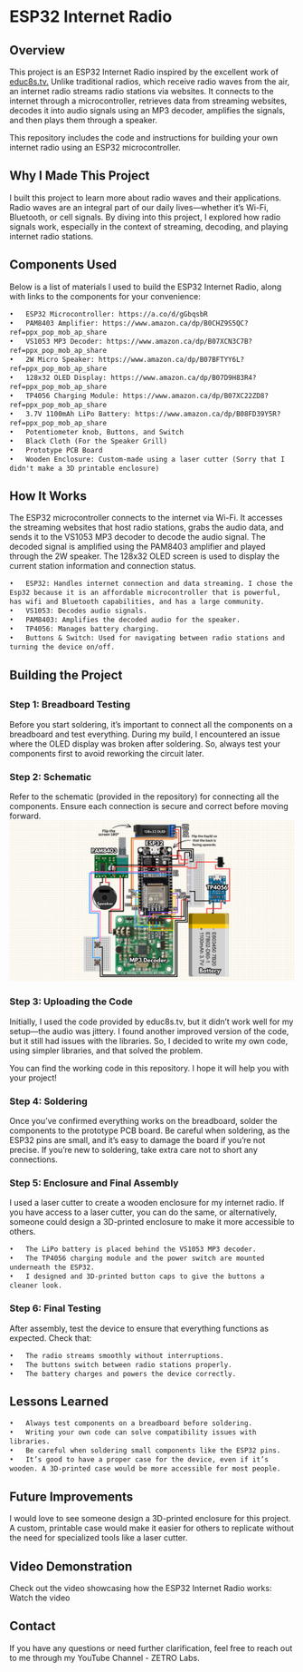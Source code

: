 <h1>ESP32 Internet Radio</h1>

<h2>Overview</h2>

This project is an ESP32 Internet Radio inspired by the excellent work of <a href="https://educ8s.tv/esp32-internet-radio/#google_vignette">educ8s.tv.</a> Unlike traditional radios, which receive radio waves from the air, an internet radio streams radio stations via websites. It connects to the internet through a microcontroller, retrieves data from streaming websites, decodes it into audio signals using an MP3 decoder, amplifies the signals, and then plays them through a speaker.

This repository includes the code and instructions for building your own internet radio using an ESP32 microcontroller.

<h2>Why I Made This Project</h2>

I built this project to learn more about radio waves and their applications. Radio waves are an integral part of our daily lives—whether it’s Wi-Fi, Bluetooth, or cell signals. By diving into this project, I explored how radio signals work, especially in the context of streaming, decoding, and playing internet radio stations.

<h2>Components Used</h2>

Below is a list of materials I used to build the ESP32 Internet Radio, along with links to the components for your convenience:

	•	ESP32 Microcontroller: https://a.co/d/gGbqsbR 
	•	PAM8403 Amplifier: https://www.amazon.ca/dp/B0CHZ9S5QC?ref=ppx_pop_mob_ap_share 
	•	VS1053 MP3 Decoder: https://www.amazon.ca/dp/B07XCN3C7B?ref=ppx_pop_mob_ap_share
	•	2W Micro Speaker: https://www.amazon.ca/dp/B07BFTYY6L?ref=ppx_pop_mob_ap_share
	•	128x32 OLED Display: https://www.amazon.ca/dp/B07D9H83R4?ref=ppx_pop_mob_ap_share
	•	TP4056 Charging Module: https://www.amazon.ca/dp/B07XC22ZD8?ref=ppx_pop_mob_ap_share
	•	3.7V 1100mAh LiPo Battery: https://www.amazon.ca/dp/B08FD39Y5R?ref=ppx_pop_mob_ap_share
	•	Potentiometer knob, Buttons, and Switch
	•	Black Cloth (For the Speaker Grill)
	•	Prototype PCB Board
	•	Wooden Enclosure: Custom-made using a laser cutter (Sorry that I didn't make a 3D printable enclosure)

<h2>How It Works</h2>

The ESP32 microcontroller connects to the internet via Wi-Fi. It accesses the streaming websites that host radio stations, grabs the audio data, and sends it to the VS1053 MP3 decoder to decode the audio signal. The decoded signal is amplified using the PAM8403 amplifier and played through the 2W speaker. The 128x32 OLED screen is used to display the current station information and connection status.

	•	ESP32: Handles internet connection and data streaming. I chose the Esp32 because it is an affordable microcontroller that is powerful, has wifi and Bluetooth capabilities, and has a large community.
	•	VS1053: Decodes audio signals.
	•	PAM8403: Amplifies the decoded audio for the speaker.
	•	TP4056: Manages battery charging.
	•	Buttons & Switch: Used for navigating between radio stations and turning the device on/off.

<h2>Building the Project<h2>

<h3>Step 1: Breadboard Testing</h3>

Before you start soldering, it’s important to connect all the components on a breadboard and test everything. During my build, I encountered an issue where the OLED display was broken after soldering. So, always test your components first to avoid reworking the circuit later.

<h3>Step 2: Schematic</h3>

Refer to the schematic (provided in the repository) for connecting all the components. Ensure each connection is secure and correct before moving forward. 
<img src="./Images/Esp32 internet Radio schematic.png">

<h3>Step 3: Uploading the Code</h3>

Initially, I used the code provided by educ8s.tv, but it didn’t work well for my setup—the audio was jittery. I found another improved version of the code, but it still had issues with the libraries. So, I decided to write my own code, using simpler libraries, and that solved the problem.

You can find the working code in this repository. I hope it will help you with your project!

<h3>Step 4: Soldering</h3>

Once you’ve confirmed everything works on the breadboard, solder the components to the prototype PCB board. Be careful when soldering, as the ESP32 pins are small, and it’s easy to damage the board if you’re not precise. If you’re new to soldering, take extra care not to short any connections.

<h3>Step 5: Enclosure and Final Assembly</h3>

I used a laser cutter to create a wooden enclosure for my internet radio. If you have access to a laser cutter, you can do the same, or alternatively, someone could design a 3D-printed enclosure to make it more accessible to others.

	•	The LiPo battery is placed behind the VS1053 MP3 decoder.
	•	The TP4056 charging module and the power switch are mounted underneath the ESP32.
	•	I designed and 3D-printed button caps to give the buttons a cleaner look.

<h3>Step 6: Final Testing</h3>

After assembly, test the device to ensure that everything functions as expected. Check that:

	•	The radio streams smoothly without interruptions.
	•	The buttons switch between radio stations properly.
	•	The battery charges and powers the device correctly.

<h2>Lessons Learned</h2>

	•	Always test components on a breadboard before soldering.
	•	Writing your own code can solve compatibility issues with libraries.
	•	Be careful when soldering small components like the ESP32 pins.
	•	It’s good to have a proper case for the device, even if it’s wooden. A 3D-printed case would be more accessible for most people.

<h2>Future Improvements</h2>

I would love to see someone design a 3D-printed enclosure for this project. A custom, printable case would make it easier for others to replicate without the need for specialized tools like a laser cutter.

<h2>Video Demonstration</h2>

Check out the video showcasing how the ESP32 Internet Radio works: Watch the video

<h2>Contact</h2>

If you have any questions or need further clarification, feel free to reach out to me through my YouTube Channel - ZETRO Labs.
